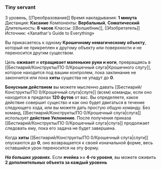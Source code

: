 ### Tiny servant
3 уровень, [[Преобразование]]
Время накладывания: **1 минута**
Дистанция: **Касание**
Компоненты: **Вербальный**, **Соматический**
Длительность: **8 часов**
Классы: [[Волшебник]], [[Изобретатель]]
Источник: «Xanathar's Guide to Everything»

Вы прикасаетесь к одному **Крошечному немагическому объекту**, который не прикреплен к другому объекту или поверхности и не переносится другим существом.

Цель **оживает** и **отращивает маленькие руки и ноги**, превращаясь в [[Бестиарий/Конструкты/ПО 0/Крошечный слуга|Крошечного слугу]], которое находится под вашим контролем, пока заклинание не закончится или пока **хиты** существа не упадут до **0**.

**Бонусным действием** вы можете мысленно давать [[Бестиарий/Конструкты/ПО 0/Крошечный слуга|слуге]] (всем) команды, если оно находится в пределах **120 футов** от вас. Вы определяете, какое действие совершит существо и как оно будет двигаться в течение следующего хода, или вы можете дать простую общую команду. Без команд, [[Бестиарий/Конструкты/ПО 0/Крошечный слуга|слуга]] использует **действие Уклонение**. После получения приказа [[Бестиарий/Конструкты/ПО 0/Крошечный слуга|слуга]] продолжает следовать ему, пока его задача не будет завершена.

Когда **хиты** [[Бестиарий/Конструкты/ПО 0/Крошечный слуга|слуги]] опускаются до **0**, оно возвращается к своей изначальной форме, весь оставшийся урон переносится на эту форму.

**_На больших уровнях._** Если **ячейка >= 4-го уровня**, вы можете оживить **2 дополнительных объекта за каждый уровень**